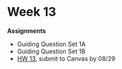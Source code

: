 # Week 13

**Assignments**
 
- Guiding Question Set 1A 
- Guiding Question Set 1B
- [HW 13](https://genchem.science.psu.edu/homework-13-houck), submit to Canvas by 08/29





